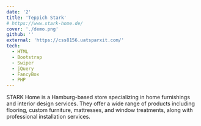 ```yaml
---
date: '2'
title: 'Teppich Stark'
# https://www.stark-home.de/
cover: './demo.png'
github: ''
external: 'https://css8156.uatsparxit.com/'
tech:
  - HTML
  - Bootstrap
  - Swiper
  - jQuery
  - FancyBox
  - PHP
---
```


STARK Home is a Hamburg-based store specializing in home furnishings and interior design services. They offer a wide range of products including flooring, custom furniture, mattresses, and window treatments, along with professional installation services.
